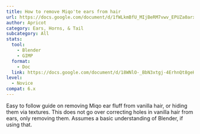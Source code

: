 ```yaml
---
title: How to remove Miqo'te ears from hair
url: https://docs.google.com/document/d/1fWLkmBfU_MIjBeRM7vwv_EPUZa0arxUrR3fx22sQbSo
author: Apricot
category: Ears, Horns, & Tail
subcategory: All
stats:
  tool:
    - Blender
    - GIMP
  format:
    - Doc
  link: https://docs.google.com/document/d/18WNlO-_BbN3xtgj-4ErhnQt8geHfcYq8x4o7SXT1jkA/edit?usp=sharing
level:
  - Novice
compat: 6.x
---
```

Easy to follow guide on removing Miqo ear fluff from vanilla hair, or hiding them via textures. This does not go over correcting holes in vanilla hair from ears, only removing them. Assumes a basic understanding of Blender, if using that.